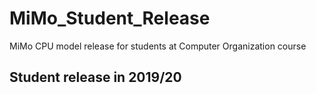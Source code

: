 # MiMo_Student_Release
MiMo CPU model release for students at Computer Organization course 

## Student release in 2019/20
